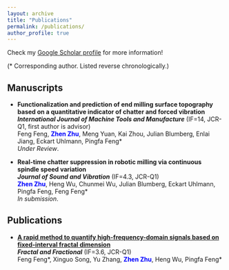 ```yaml
---
layout: archive
title: "Publications"
permalink: /publications/
author_profile: true
---
```


Check my [Google Scholar profile](https://scholar.google.com/citations?hl=en&user=89EzjOcAAAAJ) for more information!

(* Corresponding author. Listed reverse chronologically.)

## Manuscripts
*   **Functionalization and prediction of end milling surface topography based on a quantitative indicator of chatter and forced vibration**  
    ***International Journal of Machine Tools and Manufacture*** (IF=14, JCR-Q1, first author is advisor)  
    Feng Feng, **<font color="blue">Zhen Zhu</font>**, Meng Yuan, Kai Zhou, Julian Blumberg, Enlai Jiang, Eckart Uhlmann, Pingfa Feng\*  
    *Under Review*.

*   **Real-time chatter suppression in robotic milling via continuous spindle speed variation**  
    ***Journal of Sound and Vibration*** (IF=4.3, JCR-Q1)  
    **<font color="blue">Zhen Zhu</font>**, Heng Wu, Chunmei Wu, Julian Blumberg, Eckart Uhlmann, Pingfa Feng, Feng Feng\*  
    *In submission*.

## Publications
*   **[A rapid method to quantify high-frequency-domain signals based on fixed-interval fractal dimension](https://doi.org/10.3390/fractalfract8080455)**  
    ***Fractal and Fractional*** (IF=3.6, JCR-Q1)  
    Feng Feng\*, Xinguo Song, Yu Zhang, **<font color="blue">Zhen Zhu</font>**, Heng Wu, Pingfa Feng\*  
